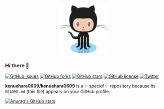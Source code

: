 
<p align="center">
<a href="https://github.com/kenuehara0609/">
    <img src="Octocat.jpg" alt="Logo" width="160" height="160">
  </a>
</p>


### Hi there 👋

[![GitHub issues](https://img.shields.io/github/issues/kenuehara0609/kenuehara0609)](https://github.com/kenuehara0609/kenuehara0609/issues)
[![GitHub forks](https://img.shields.io/github/forks/kenuehara0609/kenuehara0609)](https://github.com/kenuehara0609/kenuehara0609/network)
[![GitHub stars](https://img.shields.io/github/stars/kenuehara0609/kenuehara0609)](https://github.com/kenuehara0609/kenuehara0609/stargazers)
[![GitHub license](https://img.shields.io/github/license/kenuehara0609/kenuehara0609)](https://github.com/kenuehara0609/kenuehara0609)
[![Twitter](https://img.shields.io/twitter/url?style=social)](https://shields.io/)




**kenuehara0609/kenuehara0609** is a ✨ _special_ ✨ repository because its `README.md` (this file) appears on your GitHub profile.

[![Anurag's GitHub stats](https://github-readme-stats.vercel.app/api?username=kenuehara0609)](https://github.com/anuraghazra/github-readme-stats)


